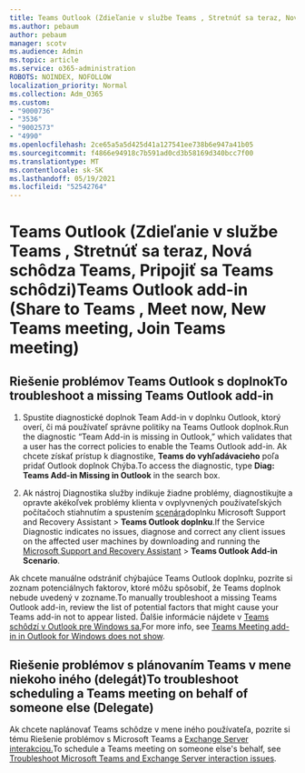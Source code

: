 ```yaml
---
title: Teams Outlook (Zdieľanie v službe Teams , Stretnúť sa teraz, Nová schôdza Teams, Pripojiť Teams schôdzi)
ms.author: pebaum
author: pebaum
manager: scotv
ms.audience: Admin
ms.topic: article
ms.service: o365-administration
ROBOTS: NOINDEX, NOFOLLOW
localization_priority: Normal
ms.collection: Adm_O365
ms.custom:
- "9000736"
- "3536"
- "9002573"
- "4990"
ms.openlocfilehash: 2ce65a5a5d425d41a127541ee738b6e947a41b05
ms.sourcegitcommit: f4866e94918c7b591ad0cd3b58169d340bcc7f00
ms.translationtype: MT
ms.contentlocale: sk-SK
ms.lasthandoff: 05/19/2021
ms.locfileid: "52542764"
---
```

# <a name="teams-outlook-add-in-share-to-teams--meet-now-new-teams-meeting-join-teams-meeting"></a><span data-ttu-id="224e6-102">Teams Outlook (Zdieľanie v službe Teams , Stretnúť sa teraz, Nová schôdza Teams, Pripojiť sa Teams schôdzi)</span><span class="sxs-lookup"><span data-stu-id="224e6-102">Teams Outlook add-in (Share to Teams , Meet now, New Teams meeting, Join Teams meeting)</span></span>

## <a name="to-troubleshoot-a-missing-teams-outlook-add-in"></a><span data-ttu-id="224e6-103">Riešenie problémov Teams Outlook s doplnok</span><span class="sxs-lookup"><span data-stu-id="224e6-103">To troubleshoot a missing Teams Outlook add-in</span></span>

1. <span data-ttu-id="224e6-104">Spustite diagnostické doplnok Team Add-in v doplnku Outlook, ktorý overí, či má používateľ správne politiky na Teams Outlook doplnok.</span><span class="sxs-lookup"><span data-stu-id="224e6-104">Run the diagnostic “Team Add-in is missing in Outlook,” which validates that a user has the correct policies to enable the Teams Outlook add-in.</span></span> <span data-ttu-id="224e6-105">Ak chcete získať prístup k diagnostike, **Teams do vyhľadávacieho** poľa pridať Outlook doplnok Chýba.</span><span class="sxs-lookup"><span data-stu-id="224e6-105">To access the diagnostic, type **Diag: Teams Add-in Missing in Outlook** in the search box.</span></span>

1. <span data-ttu-id="224e6-106">Ak nástroj Diagnostika služby indikuje žiadne problémy, diagnostikujte a opravte akékoľvek problémy klienta v ovplyvnených používateľských počítačoch stiahnutím a spustením [scenára](https://aka.ms/SaRA-TeamsAddInScenario)doplnku Microsoft Support and Recovery Assistant  >  **Teams Outlook doplnku**.</span><span class="sxs-lookup"><span data-stu-id="224e6-106">If the Service Diagnostic indicates no issues, diagnose and correct any client issues on the affected user machines  by downloading and running the [Microsoft Support and Recovery Assistant](https://aka.ms/SaRA-TeamsAddInScenario) > **Teams Outlook Add-in Scenario**.</span></span>

<span data-ttu-id="224e6-107">Ak chcete manuálne odstrániť chýbajúce Teams Outlook doplnku, pozrite si zoznam potenciálnych faktorov, ktoré môžu spôsobiť, že Teams doplnok nebude uvedený v zozname.</span><span class="sxs-lookup"><span data-stu-id="224e6-107">To manually troubleshoot a missing Teams Outlook add-in, review the list of potential factors that might cause your Teams add-in not to appear listed.</span></span> <span data-ttu-id="224e6-108">Ďalšie informácie nájdete v [Teams schôdzí v Outlook pre Windows sa.](/microsoftteams/teams-add-in-for-outlook#teams-meeting-add-in-in-outlook-for-windows-does-not-show)</span><span class="sxs-lookup"><span data-stu-id="224e6-108">For more info, see [Teams Meeting add-in in Outlook for Windows does not show](/microsoftteams/teams-add-in-for-outlook#teams-meeting-add-in-in-outlook-for-windows-does-not-show).</span></span>

## <a name="to-troubleshoot-scheduling-a-teams-meeting-on-behalf-of-someone-else-delegate"></a><span data-ttu-id="224e6-109">Riešenie problémov s plánovaním Teams v mene niekoho iného (delegát)</span><span class="sxs-lookup"><span data-stu-id="224e6-109">To troubleshoot scheduling a Teams meeting on behalf of someone else (Delegate)</span></span>

<span data-ttu-id="224e6-110">Ak chcete naplánovať Teams schôdze v mene iného používateľa, pozrite si tému Riešenie problémov s Microsoft Teams a [Exchange Server interakciou.](/microsoftteams/troubleshoot/known-issues/teams-exchange-interaction-issue)</span><span class="sxs-lookup"><span data-stu-id="224e6-110">To schedule a Teams meeting on someone else's behalf, see [Troubleshoot Microsoft Teams and Exchange Server interaction issues](/microsoftteams/troubleshoot/known-issues/teams-exchange-interaction-issue).</span></span>
